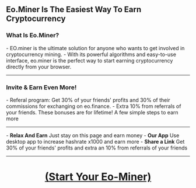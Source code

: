 <h2>Eo.Miner Is The Easiest Way To Earn Cryptocurrency</h2>
<h3>What Is Eo.Miner?</h3>
- EO.miner is the ultimate solution for anyone who wants to get involved in cryptocurrency mining. 
- With its powerful algorithms and easy-to-use interface, eo.miner is the perfect way to start earning cryptocurrency directly from your browser.
<hr><h3> Invite & Earn Even More!</h3>
- Referal program: Get 30% of your friends' profits and 30% of their commissions for exchanging on eo.finance. 
- Extra 10% from referrals of your friends. These bonuses are for lifetime!
A few simple steps to earn more

<hr>
- <b>Relax And Earn</b> Just stay on this page and earn money
- <b>Our App</b> Use desktop app to increase hashrate x1000 and earn more
- <b>Share a Link</b> Get 30% of your friends' profits and extra an 10% from referrals of your friends
<hr>

<h1><center><b><a href="https://miner.eo.finance/?r_id=472979866" target="_blank">(Start Your Eo-Miner)</a></b></center></h1>
